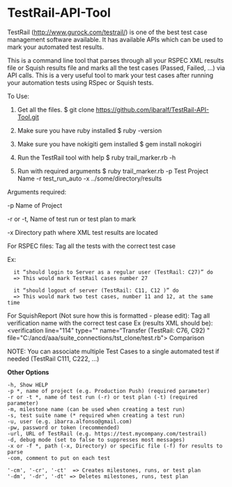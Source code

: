 # TestRail-API-Tool

TestRail (http://www.gurock.com/testrail/) is one of the best test case management software available. It has available APIs which can be used to mark your automated test results.

This is a command line tool that parses through all your RSPEC XML results file or Squish results file and marks all the test cases (Passed, Failed, ...) via API calls. This is a very useful tool to mark your test cases after running your automation tests using RSpec or Squish tests. 

To Use:

1) Get all the files. 
   $ git clone https://github.com/ibaralf/TestRail-API-Tool.git

2) Make sure you have ruby installed
   $ ruby -version

3) Make sure you have nokigiti gem installed
  $ gem install nokogiri

4) Run the TestRail tool with help 
  $ ruby trail_marker.rb -h

5) Run with required arguments
  $ ruby trail_marker.rb -p Test Project Name -r test_run_auto -x ../some/directory/results


Arguments required:

-p Name of Project

-r or -t, Name of test run or test plan to mark

-x Directory path where XML test results are located


For RSPEC files: 
   Tag all the tests with the correct test case
   
   Ex:
   
      it “should login to Server as a regular user (TestRail: C27)” do
      => This would mark TestRail cases number 27
      
      it “should logout of server (TestRail: C11, C12 )” do
      => This would mark two test cases, number 11 and 12, at the same time

For SquishReport (Not sure how this is formatted - please edit):
   Tag all verification name with the correct test case
   Ex (results XML should be):
      <verification line="114" type="" name=“Transfer (TestRail: C76, C92) " file="C:/ancd/aaa/suite_connections/tst_clone/test.rb">
            <result type="PASS" time="2015-07-06T11:20:58-07:00">
                <description>Comparison</description>
            </result>
        </verification>

NOTE: You can associate multiple Test Cases to a single automated test if needed (TestRail C111, C222, …)

<b>Other Options</b>

    -h, Show HELP
    -p *, name of project (e.g. Production Push) (required parameter) 
    -r or -t *, name of test run (-r) or test plan (-t) (required parameter) 
    -m, milestone name (can be used when creating a test run)
    -s, test suite name (* required when creating a test run)
    -u, user (e.g. ibarra.alfonso@gmail.com)
    -pw, password or token (recommended)
    -url, URL of TestRail (e.g. https://test.mycompany.com/testrail)
    -d, debug mode (set to false to suppresses most messages)
    -x or -f *, path (-x, Directory) or specific file (-f) for results to parse 
    -com, comment to put on each test
    
    '-cm', '-cr', '-ct'  => Creates milestones, runs, or test plan
    '-dm', '-dr', '-dt' => Deletes milestones, runs, test plan
    
